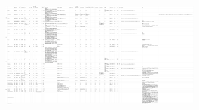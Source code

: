 ![Redis内部数据结构](https://raw.githubusercontent.com/derogithub/dabaihua/master/images/java%E6%95%B0%E6%8D%AE%E7%BB%93%E6%9E%84%E6%80%BB%E7%BB%93.jpg "Redis内部数据结构")
